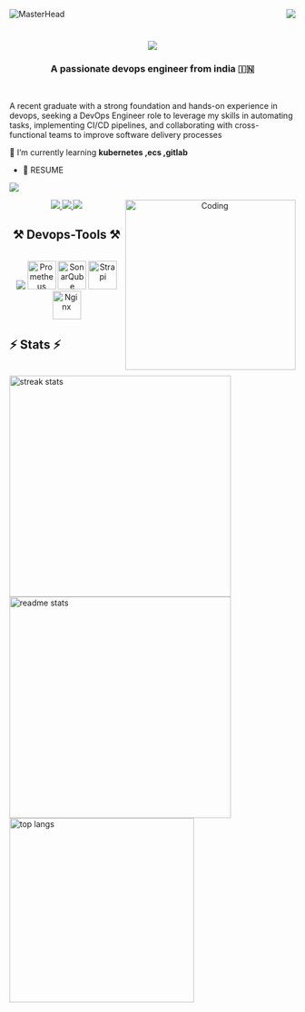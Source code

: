 ![MasterHead](https://firebasestorage.googleapis.com/v0/b/flexi-coding.appspot.com/o/dempgi7-520f8d5f-63d4-4453-8822-dbc149ae27f8.gif?alt=media&token=91c0c7b2-93c3-4029-b011-1a8703c5730d)
<img align="right" src="https://visitor-badge.laobi.icu/badge?page_id=DDhanavandhan.DDhanavandhan" />

<h1 align="center">
    <img src="https://readme-typing-svg.herokuapp.com/?font=Righteous&size=35&center=true&vCenter=true&width=500&height=70&duration=4000&lines=Hi+There!+👋;+I'm+dhanavandhan!;" />
</h1>

<h3 align="center">A passionate devops engineer from india 🇮🇳 </h3>

<br/>

<div align="left">
    
A recent graduate with a strong foundation and hands-on experience in devops, seeking a DevOps Engineer role to leverage my skills in automating tasks, implementing CI/CD pipelines, and collaborating with cross-functional teams to improve software delivery processes 
 
🌱 I’m currently learning **kubernetes ,ecs ,gitlab**

- 📄 RESUME
  
[<img src="https://img.shields.io/badge/RESUME-333333?style=for-the-badge&logo=RESUME&logoColor=white">](https://drive.google.com/drive/folders/1--mUeoGovE0-3G-dOsqkN3THCYRoh7jb)


 <div align="center"> 
  <a href="mailto:dhanavandhan96@gmail.com">
    <img src="https://img.shields.io/badge/Gmail-333333?style=for-the-badge&logo=gmail&logoColor=red" />
  </a>
  <a href="https://www.linkedin.com/in/dhanavandhan-d-9385a9246" target="_blank">
    <img src="https://img.shields.io/badge/LinkedIn-0077B5?style=for-the-badge&logo=linkedin&logoColor=white" target="_blank" />
  </a>
  <a href="https://.github.io" target="_blank">
     <img src="https://img.shields.io/badge/Portfolio-FF5722?style=for-the-badge&logo=todoist&logoColor=white" target="_blank" />
     <img align="right" alt="Coding" width="300" src="https://cdn.dribbble.com/users/1162077/screenshots/3848914/programmer.gif" />
  </a>
</div>





 
<h2 align="center">⚒️ Devops-Tools ⚒️</h2>
<br/>
<div align="center">
    <img src="https://skillicons.dev/icons?i=aws,linux,ubuntu,redhat,terraform,docker,bash,jenkins,vscode,github,git,nodejs,githubactions,grafana,kubernetes" />
    <img width="50"src="https://raw.githubusercontent.com/marwin1991/profile-technology-icons/refs/heads/main/icons/prometheus.png" alt="Prometheus" title="Prometheus" />
    <img width="50" src="https://raw.githubusercontent.com/marwin1991/profile-technology-icons/refs/heads/main/icons/sonarqube.png" alt="SonarQube" title="SonarQube" />
    <img width="50" src="https://raw.githubusercontent.com/marwin1991/profile-technology-icons/refs/heads/main/icons/strapi.png" alt="Strapi" title="Strapi"/>
    <img width="50" src="https://raw.githubusercontent.com/marwin1991/profile-technology-icons/refs/heads/main/icons/nginx.png" alt="Nginx" title="Nginx" /><br>
</div>



<h2 align="left">⚡ Stats ⚡</h2>
<br>
<div align=left>
    
  <img width=390 src="https://github-readme-streak-stats-salesp07.vercel.app/?user=ddhanavandhan&count_private=true&theme=react&border_radius=10" alt="streak stats"/>
    
  <img width=390 src="https://github-readme-stats-salesp07.vercel.app/api?username=ddhanavandhan&count_private=true&show_icons=true&theme=react&rank_icon=github&border_radius=10" alt="readme stats" />
 
  <br/>
  
  <img width=325 align="center" src="https://github-readme-stats-salesp07.vercel.app/api/top-langs/?username=ddhanavandhan&hide=HTML&langs_count=8&layout=compact&theme=react&border_radius=10&size_weight=0.5&count_weight=0.5&exclude_repo=github-readme-stats" alt="top langs" />
</div>

<br/><br/>
